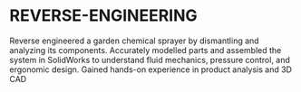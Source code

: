 # REVERSE-ENGINEERING
Reverse engineered a garden chemical sprayer by dismantling and analyzing its components. Accurately modelled parts and assembled the system in SolidWorks to understand fluid mechanics, pressure control, and ergonomic design. Gained hands-on experience in product analysis and 3D CAD

